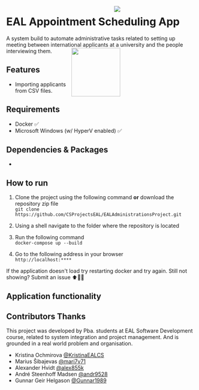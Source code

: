 <img style="margin-right: 200px;float:right;" src="https://img.shields.io/badge/development%20status-active-brightgreen.svg"><div></div>
# EAL Appointment Scheduling App
A system build to automate administrative tasks related to setting up meeting between international applicants at a university and the people interviewing them.
<img style="margin-right: 200px;float:right;" src="https://octodex.github.com/images/daftpunktocat-thomas.gif" width="130" align="right">

## Features
- Importing applicants from CSV files.

## Requirements
* Docker ✅
* Microsoft Windows (w/ HyperV enabled) ✅

## Dependencies & Packages
- 

## How to run
1. Clone the project using the  following command **or** download the repository zip file <br>
`git clone https://github.com/CSProjectsEAL/EALAdministrationsProject.git`

1. Using a shell navigate to the folder where the repository is located

1. Run the following command <br>
`docker-compose up --build`

1. Go to the following address in your browser <br>
`http://localhost:****`

If the application doesn't load try restarting docker and try again. Still not showing? Submit an issue ⬆️👍🏻

## Application functionality

## Contributors Thanks
This project was developed by Pba. students at EAL Software Development course, related to system integration and project management. And is grounded in a real world problem and organisation.

- Kristina Ochmirova <a href="https://github.com/KristinaEALCS">@KristinaEALCS</a>
- Marius Šibajevas <a href="https://github.com/mari7v71">@mari7v71</a>
- Alexander Hvidt <a href="https://github.com/alex855k">@alex855k</a>
- André Steenhoff Madsen <a href="https://github.com/andr9528">@andr9528</a>
- Gunnar Geir Helgason <a href="https://github.com/Gunnar1989">@Gunnar1989</a> 
